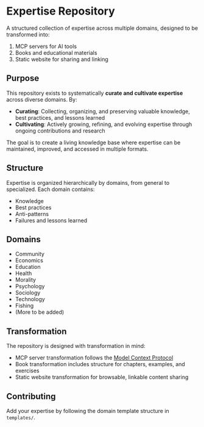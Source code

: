 # Expertise Repository

A structured collection of expertise across multiple domains, designed to be transformed into:
1. MCP servers for AI tools
2. Books and educational materials
3. Static website for sharing and linking

## Purpose

This repository exists to systematically **curate and cultivate expertise** across diverse domains. By:
- **Curating**: Collecting, organizing, and preserving valuable knowledge, best practices, and lessons learned
- **Cultivating**: Actively growing, refining, and evolving expertise through ongoing contributions and research

The goal is to create a living knowledge base where expertise can be maintained, improved, and accessed in multiple formats.

## Structure

Expertise is organized hierarchically by domains, from general to specialized. Each domain contains:
- Knowledge
- Best practices
- Anti-patterns
- Failures and lessons learned

## Domains

- Community
- Economics
- Education
- Health
- Morality
- Psychology
- Sociology
- Technology
- Fishing
- (More to be added)

## Transformation

The repository is designed with transformation in mind:
- MCP server transformation follows the [Model Context Protocol](https://modelcontextprotocol.io/)
- Book transformation includes structure for chapters, examples, and exercises
- Static website transformation for browsable, linkable content sharing

## Contributing

Add your expertise by following the domain template structure in `templates/`. 